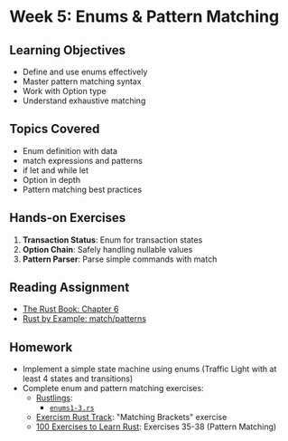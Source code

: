 # Week 5: Enums & Pattern Matching

## Learning Objectives

- Define and use enums effectively
- Master pattern matching syntax
- Work with Option type
- Understand exhaustive matching

## Topics Covered

- Enum definition with data
- match expressions and patterns
- if let and while let
- Option<T> in depth
- Pattern matching best practices

## Hands-on Exercises

1. **Transaction Status**: Enum for transaction states
2. **Option Chain**: Safely handling nullable values
3. **Pattern Parser**: Parse simple commands with match

## Reading Assignment

- [The Rust Book: Chapter 6](https://rust-book.cs.brown.edu/ch06-00-enums.html)
- [Rust by Example: match/patterns](https://doc.rust-lang.org/rust-by-example/flow_control/match.html)

## Homework

- Implement a simple state machine using enums (Traffic Light with at least 4 states and transitions)
- Complete enum and pattern matching exercises:
  - [Rustlings](https://github.com/rust-lang/rustlings):
    -  [`enums1-3.rs`](https://github.com/rust-lang/rustlings/tree/main/exercises/08_enums)
  - [Exercism Rust Track](https://exercism.org/tracks/rust): "Matching Brackets" exercise
  - [100 Exercises to Learn Rust](https://rust-exercises.com/100-exercises/): Exercises 35-38 (Pattern Matching)
